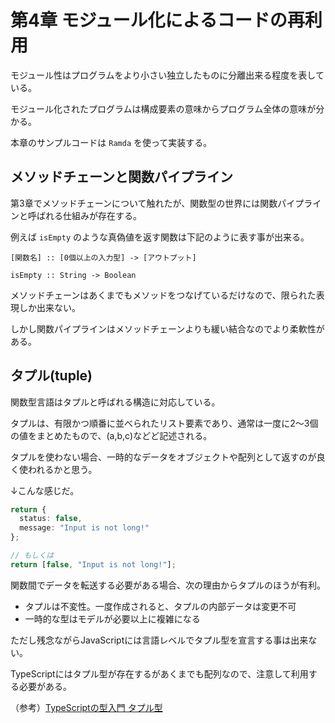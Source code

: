 # 第4章 モジュール化によるコードの再利用

モジュール性はプログラムをより小さい独立したものに分離出来る程度を表している。

モジュール化されたプログラムは構成要素の意味からプログラム全体の意味が分かる。

本章のサンプルコードは `Ramda` を使って実装する。

## メソッドチェーンと関数パイプライン

第3章でメソッドチェーンについて触れたが、関数型の世界には関数パイプラインと呼ばれる仕組みが存在する。

例えば `isEmpty` のような真偽値を返す関数は下記のように表す事が出来る。

`[関数名] :: [0個以上の入力型] -> [アウトプット]`

`isEmpty :: String -> Boolean`

メソッドチェーンはあくまでもメソッドをつなげているだけなので、限られた表現しか出来ない。

しかし関数パイプラインはメソッドチェーンよりも緩い結合なのでより柔軟性がある。

## タプル(tuple)

関数型言語はタプルと呼ばれる構造に対応している。

タプルは、有限かつ順番に並べられたリスト要素であり、通常は一度に2〜3個の値をまとめたもので、(a,b,c)などど記述される。

タプルを使わない場合、一時的なデータをオブジェクトや配列として返すのが良く使われるかと思う。

↓こんな感じだ。

```typescript
return {
  status: false,
  message: "Input is not long!"
};

// もしくは
return [false, "Input is not long!"];
```

関数間でデータを転送する必要がある場合、次の理由からタプルのほうが有利。

- タプルは不変性。一度作成されると、タプルの内部データは変更不可
- 一時的な型はモデルが必要以上に複雑になる

ただし残念ながらJavaScriptには言語レベルでタプル型を宣言する事は出来ない。

TypeScriptにはタプル型が存在するがあくまでも配列なので、注意して利用する必要がある。

（参考）[TypeScriptの型入門 タプル型](https://qiita.com/uhyo/items/e2fdef2d3236b9bfe74a#%E3%82%BF%E3%83%97%E3%83%AB%E5%9E%8B)
